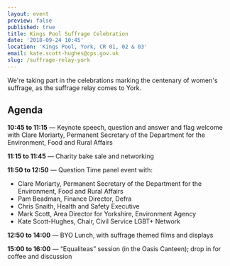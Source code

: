 ```yaml
---
layout: event
preview: false
published: true
title: Kings Pool Suffrage Celebration
date: '2018-09-24 10:45'
location: 'Kings Pool, York, CR 01, 02 & 03'
email: kate.scott-hughes@cps.gov.uk
slug: /suffrage-relay-york
---
```


We're taking part in the celebrations marking the centenary of women's suffrage, as the suffrage relay comes to York.

## Agenda

**10:45 to 11:15** — Keynote speech, question and answer and flag welcome with Clare Moriarty, Permanent Secretary of the Department for the Environment, Food and Rural Affairs

**11:15 to 11:45** — Charity bake sale and networking

**11:50 to 12:50** — Question Time panel event with:

- Clare Moriarty, Permanent Secretary of the Department for the Environment, Food and Rural Affairs
- Pam Beadman, Finance Director, Defra
- Chris Snaith, Health and Safety Executive
- Mark Scott, Area Director for Yorkshire, Environment Agency
- Kate Scott-Hughes, Chair, Civil Service LGBT+ Network

**12:50 to 14:00** — BYO Lunch, with suffrage themed films and displays

**15:00 to 16:00** — “Equaliteas” session (in the Oasis Canteen); drop in for coffee and discussion